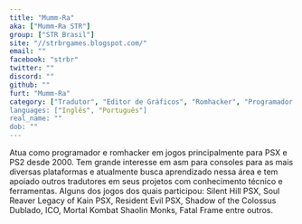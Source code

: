 ```yaml
---
title: "Mumm-Ra"
aka: ["Mumm-Ra STR"]
group: ["STR Brasil"]
site: "//strbrgames.blogspot.com/"
email: ""
facebook: "strbr"
twitter: ""
discord: ""
github: ""
furt: "Mumm-Ra"
category: ["Tradutor", "Editor de Gráficos", "Romhacker", "Programador', "Aspirante ASM"]
languages: ["Inglês", "Português"]
real_name: ""
dob: ""
---
```

Atua como programador e romhacker em jogos principalmente para PSX e PS2 desde 2000. Tem grande interesse em asm para consoles para as mais diversas plataformas e atualmente busca aprendizado nessa área e tem apoiado outros tradutores em seus projetos com conhecimento técnico e ferramentas. Alguns dos jogos dos quais participou: Silent Hill PSX, Soul Reaver Legacy of Kain PSX, Resident Evil PSX, Shadow of the Colossus Dublado, ICO, Mortal Kombat Shaolin Monks, Fatal Frame entre outros.